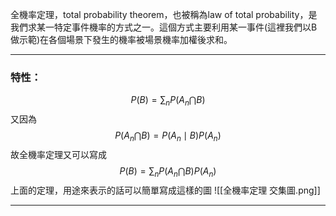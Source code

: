 全機率定理，total probability theorem，也被稱為law of total probability，是我們求某一特定事件機率的方式之一。這個方式主要利用某一事件(這裡我們以B做示範)在各個場景下發生的機率被場景機率加權後求和。
- - -
### 特性：
$$
P(B)=\sum_n P(A_n \bigcap B)
$$
又因為
$$
P(A_n\bigcap B)=P(A_n \mid B)P(A_n)
$$
故全機率定理又可以寫成
$$
P(B)=\sum_n P(A_n\bigcap B)P(A_n)
$$
上面的定理，用途來表示的話可以簡單寫成這樣的圖
![[全機率定理 交集圖.png]]
- - -
